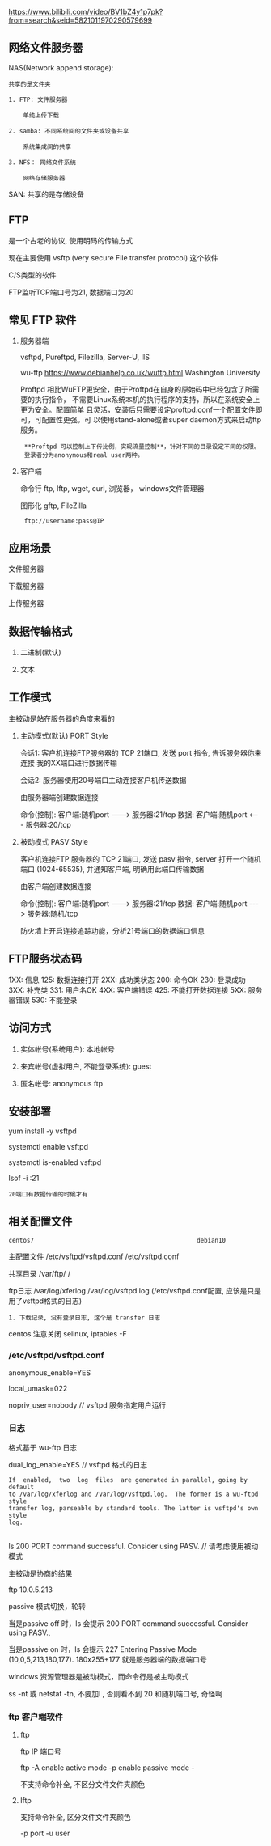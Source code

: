 
https://www.bilibili.com/video/BV1bZ4y1p7pk?from=search&seid=5821011970290579699

## 网络文件服务器

NAS(Network append storage): 

    共享的是文件夹

    1. FTP: 文件服务器
        
        单纯上传下载

    2. samba: 不同系统间的文件夹或设备共享
        
        系统集成间的共享

    3. NFS： 网络文件系统
        
        网络存储服务器

SAN: 共享的是存储设备


## FTP

是一个古老的协议, 使用明码的传输方式

现在主要使用 vsftp (very secure File transfer protocol) 这个软件

C/S类型的软件

FTP监听TCP端口号为21, 数据端口为20


## 常见 FTP 软件

1. 服务器端

    vsftpd, Pureftpd, Filezilla, Server-U, IIS

    wu-ftp
        https://www.debianhelp.co.uk/wuftp.html
        Washington University

    Proftpd
        相比WuFTP更安全，由于Proftpd在自身的原始码中已经包含了所需要的执行指令，
        不需要Linux系统本机的执行程序的支持，所以在系统安全上更为安全。配置简单
        且灵活，安装后只需要设定proftpd.conf一个配置文件即可，可配置性更强。可
        以使用stand-alone或者super daemon方式来启动ftp服务。
        
        **Proftpd 可以控制上下传比例，实现流量控制**，针对不同的目录设定不同的权限。
        登录者分为anonymous和real user两种。


2. 客户端

    命令行
        ftp, lftp, wget, curl, 浏览器， windows文件管理器
    
    图形化
        gftp, FileZilla

        ftp://username:pass@IP

## 应用场景

文件服务器

下载服务器

上传服务器


## 数据传输格式

1. 二进制(默认)

2. 文本


## 工作模式

主被动是站在服务器的角度来看的

1. 主动模式(默认) PORT Style

    会话1: 客户机连接FTP服务器的 TCP 21端口, 发送 port 指令, 告诉服务器你来连接
    我的XX端口进行数据传输

    会话2: 服务器使用20号端口主动连接客户机传送数据

    由服务器端创建数据连接

    命令(控制): 客户端:随机port   --->   服务器:21/tcp
    数据:       客户端:随机port   <---   服务器:20/tcp

2. 被动模式 PASV Style

    客户机连接FTP 服务器的 TCP 21端口, 发送 pasv 指令, server 打开一个随机端口
    (1024-65535), 并通知客户端, 明确用此端口传输数据

    由客户端创建数据连接

    命令(控制): 客户端:随机port   --->   服务器:21/tcp
    数据:       客户端:随机port   --->   服务器:随机/tcp

    防火墙上开启连接追踪功能，分析21号端口的数据端口信息

## FTP服务状态码

1XX: 信息           125: 数据连接打开
2XX: 成功类状态     200: 命令OK     230: 登录成功
3XX: 补充类         331: 用户名OK
4XX: 客户端错误     425: 不能打开数据连接
5XX: 服务器错误     530: 不能登录


## 访问方式

1. 实体帐号(系统用户): 本地帐号

2. 来宾帐号(虚拟用户, 不能登录系统): guest

3. 匿名帐号: anonymous  ftp


## 安装部署

yum install -y vsftpd

systemctl enable vsftpd

systemctl is-enabled vsftpd

lsof -i :21

    20端口有数据传输的时候才有



## 相关配置文件

    centos7                                             debian10

主配置文件 /etc/vsftpd/vsftpd.conf                      /etc/vsftpd.conf

共享目录   /var/ftp/                                    /

ftp日志    /var/log/xferlog                             /var/log/vsftpd.log     (/etc/vsftpd.conf配置, 应该是只是用了vsftpd格式的日志)

    1. 下载记录, 没有登录日志, 这个是 transfer 日志


centos 注意关闭 selinux, iptables -F

### /etc/vsftpd/vsftpd.conf

anonymous_enable=YES

local_umask=022




nopriv_user=nobody          // vsftpd 服务指定用户运行

### 日志

格式基于 wu-ftp 日志

dual_log_enable=YES         // vsftpd 格式的日志

    If  enabled,  two  log  files  are generated in parallel, going by default
    to /var/log/xferlog and /var/log/vsftpd.log.  The former is a wu-ftpd style
    transfer log, parseable by standard tools. The latter is vsftpd's own style
    log.



##

ls
200 PORT command successful. Consider using PASV.       // 请考虑使用被动模式

主被动是协商的结果

ftp 10.0.5.213

passive     模式切换，轮转

当是passive off 时，ls 会提示 200 PORT command successful. Consider using PASV., 

当是passive on 时，ls 会提示 227 Entering Passive Mode (10,0,5,213,180,177).
    180x255+177 就是服务器端的数据端口号


windows 资源管理器是被动模式，而命令行是被主动模式

ss -nt 或 netstat -tn, 不要加l , 否则看不到 20 和随机端口号, 奇怪啊


### ftp 客户端软件

1. ftp

    ftp IP  端口号

    ftp -A enable active mode
        -p enable passive mode
        -

    不支持命令补全, 不区分文件文件夹颜色

2. lftp

    支持命令补全, 区分文件文件夹颜色

    -p port
    -u user

